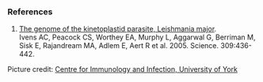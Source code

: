 ### References

1.  [The genome of the kinetoplastid parasite, Leishmania
    major](http://europepmc.org/abstract/MED/16020728).\
    Ivens AC, Peacock CS, Worthey EA, Murphy L, Aggarwal G, Berriman M,
    Sisk E, Rajandream MA, Adlem E, Aert R et al. 2005. Science.
    309:436-442.

Picture credit: [Centre for Immunology and Infection, University of
York](http://www.york.ac.uk/)
